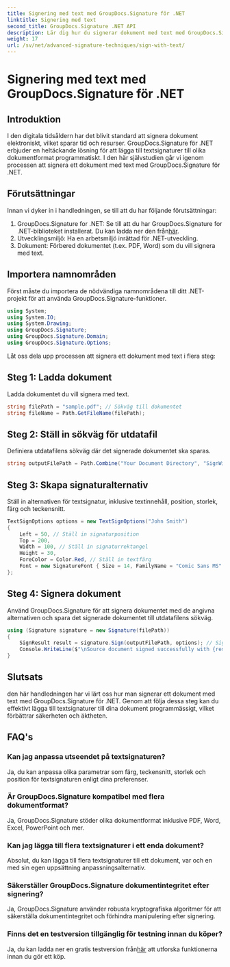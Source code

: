 ```yaml
---
title: Signering med text med GroupDocs.Signature för .NET
linktitle: Signering med text
second_title: GroupDocs.Signature .NET API
description: Lär dig hur du signerar dokument med text med GroupDocs.Signature för .NET. Steg-för-steg-guide för att lägga till textsignaturer programmatiskt.
weight: 17
url: /sv/net/advanced-signature-techniques/sign-with-text/
---
```


# Signering med text med GroupDocs.Signature för .NET

## Introduktion
I den digitala tidsåldern har det blivit standard att signera dokument elektroniskt, vilket sparar tid och resurser. GroupDocs.Signature för .NET erbjuder en heltäckande lösning för att lägga till textsignaturer till olika dokumentformat programmatiskt. I den här självstudien går vi igenom processen att signera ett dokument med text med GroupDocs.Signature för .NET.
## Förutsättningar
Innan vi dyker in i handledningen, se till att du har följande förutsättningar:
1.  GroupDocs.Signature for .NET: Se till att du har GroupDocs.Signature for .NET-biblioteket installerat. Du kan ladda ner den från[här](https://releases.groupdocs.com/signature/net/).
2. Utvecklingsmiljö: Ha en arbetsmiljö inrättad för .NET-utveckling.
3. Dokument: Förbered dokumentet (t.ex. PDF, Word) som du vill signera med text.

## Importera namnområden
Först måste du importera de nödvändiga namnområdena till ditt .NET-projekt för att använda GroupDocs.Signature-funktioner.
```csharp
using System;
using System.IO;
using System.Drawing;
using GroupDocs.Signature;
using GroupDocs.Signature.Domain;
using GroupDocs.Signature.Options;
```

Låt oss dela upp processen att signera ett dokument med text i flera steg:
## Steg 1: Ladda dokument
Ladda dokumentet du vill signera med text.
```csharp
string filePath = "sample.pdf"; // Sökväg till dokumentet
string fileName = Path.GetFileName(filePath);
```
## Steg 2: Ställ in sökväg för utdatafil
Definiera utdatafilens sökväg där det signerade dokumentet ska sparas.
```csharp
string outputFilePath = Path.Combine("Your Document Directory", "SignWithText", fileName);
```
## Steg 3: Skapa signaturalternativ
Ställ in alternativen för textsignatur, inklusive textinnehåll, position, storlek, färg och teckensnitt.
```csharp
TextSignOptions options = new TextSignOptions("John Smith")
{
    Left = 50, // Ställ in signaturposition
    Top = 200,
    Width = 100, // Ställ in signaturrektangel
    Height = 30,
    ForeColor = Color.Red, // Ställ in textfärg
    Font = new SignatureFont { Size = 14, FamilyName = "Comic Sans MS" } // Ställ in teckensnitt
};
```
## Steg 4: Signera dokument
Använd GroupDocs.Signature för att signera dokumentet med de angivna alternativen och spara det signerade dokumentet till utdatafilens sökväg.
```csharp
using (Signature signature = new Signature(filePath))
{
    SignResult result = signature.Sign(outputFilePath, options); // Signera dokument
    Console.WriteLine($"\nSource document signed successfully with {result.Succeeded.Count} signature(s).\nFile saved at {outputFilePath}.");
}
```

## Slutsats
den här handledningen har vi lärt oss hur man signerar ett dokument med text med GroupDocs.Signature för .NET. Genom att följa dessa steg kan du effektivt lägga till textsignaturer till dina dokument programmässigt, vilket förbättrar säkerheten och äktheten.
## FAQ's
### Kan jag anpassa utseendet på textsignaturen?
Ja, du kan anpassa olika parametrar som färg, teckensnitt, storlek och position för textsignaturen enligt dina preferenser.
### Är GroupDocs.Signature kompatibel med flera dokumentformat?
Ja, GroupDocs.Signature stöder olika dokumentformat inklusive PDF, Word, Excel, PowerPoint och mer.
### Kan jag lägga till flera textsignaturer i ett enda dokument?
Absolut, du kan lägga till flera textsignaturer till ett dokument, var och en med sin egen uppsättning anpassningsalternativ.
### Säkerställer GroupDocs.Signature dokumentintegritet efter signering?
Ja, GroupDocs.Signature använder robusta kryptografiska algoritmer för att säkerställa dokumentintegritet och förhindra manipulering efter signering.
### Finns det en testversion tillgänglig för testning innan du köper?
 Ja, du kan ladda ner en gratis testversion från[här](https://releases.groupdocs.com/) att utforska funktionerna innan du gör ett köp.
